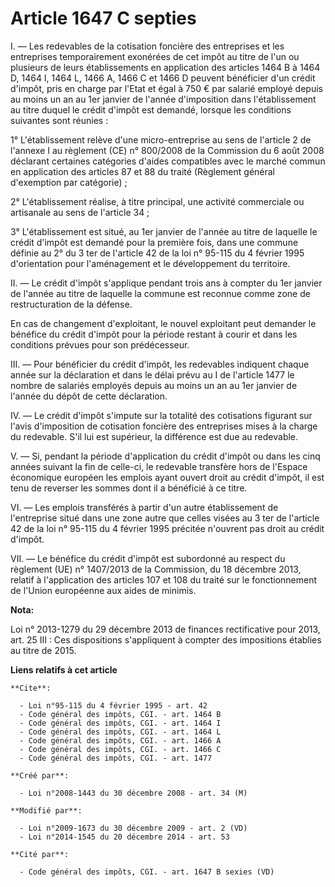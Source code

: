 # Article 1647 C septies

I. ― Les redevables de la cotisation foncière des entreprises et les entreprises temporairement exonérées de cet impôt au
titre de l'un ou plusieurs de leurs établissements en application des articles 1464 B à 1464 D, 1464 I, 1464 L, 1466 A, 1466
C et 1466 D peuvent bénéficier d'un crédit d'impôt, pris en charge par l'Etat et égal à 750 € par salarié employé depuis au
moins un an au 1er janvier de l'année d'imposition dans l'établissement au titre duquel le crédit d'impôt est demandé,
lorsque les conditions suivantes sont réunies : 

1° L'établissement relève d'une micro-entreprise au sens de l'article 2 de l'annexe I au règlement (CE) n° 800/2008 de la
Commission du 6 août 2008 déclarant certaines catégories d'aides compatibles avec le marché commun en application des
articles 87 et 88 du traité (Règlement général d'exemption par catégorie) ; 

2° L'établissement réalise, à titre principal, une activité commerciale ou artisanale au sens de l'article 34 ; 

3° L'établissement est situé, au 1er janvier de l'année au titre de laquelle le crédit d'impôt est demandé pour la première
fois, dans une commune définie au 2° du 3 ter de l'article 42 de la loi n° 95-115 du 4 février 1995 d'orientation pour
l'aménagement et le développement du territoire. 

II. ― Le crédit d'impôt s'applique pendant trois ans à compter du 1er janvier de l'année au titre de laquelle la commune est
reconnue comme zone de restructuration de la défense. 

En cas de changement d'exploitant, le nouvel exploitant peut demander le bénéfice du crédit d'impôt pour la période restant à
courir et dans les conditions prévues pour son prédécesseur. 

III. ― Pour bénéficier du crédit d'impôt, les redevables indiquent chaque année sur la déclaration et dans le délai prévu au
I de l'article 1477 le nombre de salariés employés depuis au moins un an au 1er janvier de l'année du dépôt de cette
déclaration. 

IV. ― Le crédit d'impôt s'impute sur la totalité des cotisations figurant sur l'avis d'imposition de cotisation foncière des
entreprises mises à la charge du redevable. S'il lui est supérieur, la différence est due au redevable. 

V. ― Si, pendant la période d'application du crédit d'impôt ou dans les cinq années suivant la fin de celle-ci, le redevable
transfère hors de l'Espace économique européen les emplois ayant ouvert droit au crédit d'impôt, il est tenu de reverser les
sommes dont il a bénéficié à ce titre. 

VI. ― Les emplois transférés à partir d'un autre établissement de l'entreprise situé dans une zone autre que celles visées au
3 ter de l'article 42 de la loi n° 95-115 du 4 février 1995 précitée n'ouvrent pas droit au crédit d'impôt. 

VII. ― Le bénéfice du crédit d'impôt est subordonné au respect du règlement (UE) n° 1407/2013 de la Commission, du 18
décembre 2013, relatif à l'application des articles 107 et 108 du traité sur le fonctionnement de l'Union européenne aux
aides de minimis.

**Nota:**

Loi n° 2013-1279 du 29 décembre 2013 de finances rectificative pour 2013, art. 25 III : Ces dispositions s'appliquent à
compter des impositions établies au titre de 2015.

**Liens relatifs à cet article**

	**Cite**:

	  - Loi n°95-115 du 4 février 1995 - art. 42
	  - Code général des impôts, CGI. - art. 1464 B
	  - Code général des impôts, CGI. - art. 1464 I
	  - Code général des impôts, CGI. - art. 1464 L
	  - Code général des impôts, CGI. - art. 1466 A
	  - Code général des impôts, CGI. - art. 1466 C
	  - Code général des impôts, CGI. - art. 1477

	**Créé par**:

	  - Loi n°2008-1443 du 30 décembre 2008 - art. 34 (M)

	**Modifié par**:

	  - Loi n°2009-1673 du 30 décembre 2009 - art. 2 (VD)
	  - Loi n°2014-1545 du 20 décembre 2014 - art. 53

	**Cité par**:

	  - Code général des impôts, CGI. - art. 1647 B sexies (VD)

